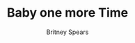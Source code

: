 ---
layout: post
title: Baby one more Time
author: Britney Spears
image:
  artist: britney-spears.png
---